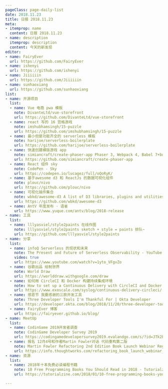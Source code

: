 ```yaml
---
pageClass: page-daily-list
date: 2018.11.23
title: 日报 2018.11.23
meta:
- itemprop: name
  content: 日报 2018.11.23
- name: description
  itemprop: description
  content: 今天的新发现
editor:
- name: FairyEver
  url: https://github.com/FairyEver
- name: ishenyi
  url: https://github.com/ishenyi
- name: Jiiiiiin
  url: https://github.com/Jiiiiiin
- name: sunhaoxiang
  url: https://github.com/sunhaoxiang
list:
- name: 开源项目
  list:
  - name: Vue 电商 pwa 模板
    note: DivanteLtd/vue-storefront
    url: https://github.com/DivanteLtd/vue-storefront
  - name: react 写的 16 宫格游戏
    note: imshubhamsingh/15-puzzle
    url: https://github.com/imshubhamsingh/15-puzzle
  - name: 最小但是功能齐全的 serverless 模板
    note: harijoe/serverless-boilerplate
    url: https://github.com/harijoe/serverless-boilerplate
  - name: 快速创建横版游戏 app
    note: simiancraft/create-phaser-app Phaser 3, Webpack 4, Babel 7+boilerplate and a scaffold
    url: https://github.com/simiancraft/create-phaser-app
  - name: React 组件 sky
    note: CodePen - Sky
    url: https://codepen.io/lucagez/full/oQoRyK/
  - name: 基于awesome d3 和 ReactJs 的数据可视化组件 
    note: plouc/nivo 
    url: https://github.com/plouc/nivo
  - name: 可视化插件集合
    note: wbkd/awesome-d3 A list of D3 libraries, plugins and utilities
    url: https://github.com/wbkd/awesome-d3
  - name: AntV 年度发布 · 语雀
    url: https://www.yuque.com/antv/blog/2018-release
- name: 工具
  list:
  - name: lllyasviel/style2paints 在线作图
    note: lllyasviel/style2paints sketch + style = paints 排队~
    url: https://github.com/lllyasviel/style2paints
- name: 分享
  list:
  - name: infoQ Serverless 的现状和未来
    note: The Present and Future of Serverless Observability - YouTube
    video: true
    url: https://www.youtube.com/watch?v=1yto_VFgvZo
  - name: 谷歌出品 绘制世界
    note: World Draw
    url: https://worlddraw.withgoogle.com/draw
  - name: 如何用 CircleCI 和 Docker 构建持续集成环境
    note: How to set up a Continuous Delivery with CircleCI and Docker
    url: https://www.exoscale.com/syslog/continuous-delivery-circleci/
  - name: 感恩节 我要感谢的三款开发工具
    note: Three Developer Tools I'm Thankful For | Okta Developer
    url: https://developer.okta.com/blog/2018/11/20/three-developer-tools-im-thankful-for
  - name: FairyEver 博客
    url: https://fairyever.github.io/blog/
- name: MeetUp
  list:
  - name: CodinGame 2019开发者调查
    note: CodinGame Developer Survey 2019
    url: https://codingamedevelopersurvey2019.evalandgo.com/s/?id=JTk2byU5OGolOTklQTk=&a=JTk3ayU5OHAlOUE=
  - name: 报名 12月4号和作者Martin Fowler对话 代码重构第二版
    note: Martin Fowler Refactoring 2nd Edition Book Launch Webinar Registration
    url: https://info.thoughtworks.com/refactoring_book_launch_webinar_registration.html?utm_source=facebook&utm_medium=social&utm_campaign=refactoring
- name: 资源
  list:
  - name: 2018年十本免费必读编程书籍
    note: 10 Free Programming Books You Should Read in 2018 - Tutorialzine
    url: https://tutorialzine.com/2018/01/10-free-programming-books-you-should-read-in-2018

---
```


<daily-list v-bind="$page.frontmatter"/>